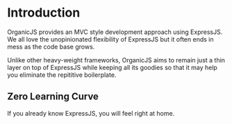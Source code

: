 # Introduction

OrganicJS provides an MVC style development approach using ExpressJS. We all love the unopinionated flexibility of ExpressJS but it often ends in mess as the code base grows.

Unlike other heavy-weight frameworks, OrganicJS aims to remain just a thin layer on top of ExpressJS while keeping all its goodies so that it may help you eliminate the repititive boilerplate.

## Zero Learning Curve

If you already know ExpressJS, you will feel right at home.